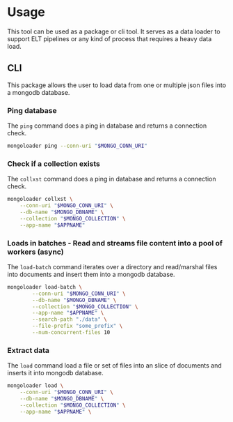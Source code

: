 # Usage
This tool can be used as a package or cli tool.
It serves as a data loader to support ELT pipelines or any kind of process that requires a heavy data load.

## CLI

This package allows the user to load data from one or multiple json files into a mongodb database.

### Ping database
The `ping` command does a ping in database and returns a connection check.


```bash
mongoloader ping --conn-uri "$MONGO_CONN_URI"
```

### Check if a collection exists
The `collxst` command does a ping in database and returns a connection check.


```bash
mongoloader collxst \
	--conn-uri "$MONGO_CONN_URI" \
	--db-name "$MONGO_DBNAME" \
	--collection "$MONGO_COLLECTION" \
	--app-name "$APPNAME"
```


### Loads in batches - Read and streams file content into a pool of workers (async)
The `load-batch` command iterates over a directory and read/marshal files into documents and insert them into a mongodb database.


```bash
mongoloader load-batch \
		--conn-uri "$MONGO_CONN_URI" \
		--db-name "$MONGO_DBNAME" \
		--collection "$MONGO_COLLECTION" \
		--app-name "$APPNAME" \
		--search-path "./data" \
		--file-prefix "some_prefix" \
		--num-concurrent-files 10
```

### Extract data
The `load` command load a file or set of files into an slice of documents and inserts it into mongodb database.


```bash
mongoloader load \
	--conn-uri "$MONGO_CONN_URI" \
	--db-name "$MONGO_DBNAME" \
	--collection "$MONGO_COLLECTION" \
	--app-name "$APPNAME" \
```

